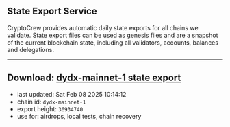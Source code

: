 ## State Export Service
CryptoCrew provides automatic daily state exports for all chains we validate. State export files can be used as genesis files and are a snapshot of the current blockchain state, including all validators, accounts, balances and delegations.

---
**Download: [dydx-mainnet-1 state export](https://dl-tyo.ccvalidators.com/SERVICE/dydx/dydx-mainnet-1_export_36934740.json)**
---

- last updated: Sat Feb 08 2025 10:14:12
- chain id: `dydx-mainnet-1`
- export height: `36934740`
- use for: airdrops, local tests, chain recovery
